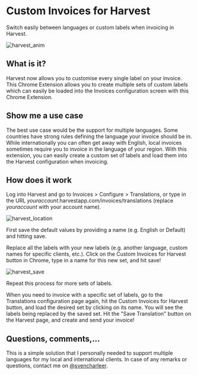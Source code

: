 # Custom Invoices for Harvest
Switch easily between languages or custom labels when invoicing in Harvest.

![harvest_anim](https://user-images.githubusercontent.com/1956379/58195716-e80d4d00-7cc8-11e9-8964-3c5533022923.gif)

## What is it?
Harvest now allows you to customise every single label on your invoice. This Chrome Extension allows you to create multiple sets of custom labels which can easily be loaded into the Invoices configuration screen with this Chrome Extension.

## Show me a use case

The best use case would be the support for multiple languages. Some countries have strong rules defining the language your invoice should be in. While internationally you can often get away with English, local invoices sometimes require you to invoice in the language of your region. With this extension, you can easily create a custom set of labels and load them into the Harvest configuration when invoicing.

## How does it work

Log into Harvest and go to Invoices > Configure > Translations, or type in the URL *youraccount*.harvestapp.com/invoices/translations (replace *youraccount* with your account name).
  
![harvest_location](https://user-images.githubusercontent.com/1956379/58194917-1b4edc80-7cc7-11e9-8837-daf4d1109c2d.PNG)

First save the default values by providing a name (e.g. English or Default) and hitting save.

Replace all the labels with your new labels (e.g. another language, custom names for specific clients, etc.). Click on the Custom Invoices for Harvest button in Chrome, type in a name for this new set, and hit save!

![harvest_save](https://user-images.githubusercontent.com/1956379/58195705-dfb51200-7cc8-11e9-826d-3786673dd771.PNG)

Repeat this process for more sets of labels.

When you need to invoice with a specific set of labels, go to the Translations configuration page again, hit the Custom Invoices for Harvest button, and load the desired set by clicking on its name. You will see the labels being replaced by the saved set. Hit the "Save Translation" button on the Harvest page, and create and send your invoice!

## Questions, comments,...

This is a simple solution that I personally needed to support multiple languages for my local and international clients. In case of any remarks or questions, contact me on [@svencharleer](http://twitter.com/svencharleer). 


